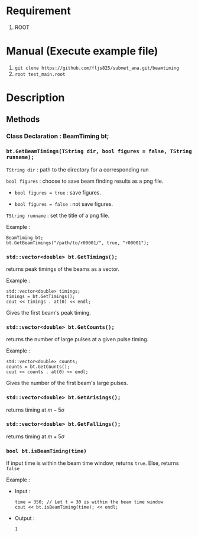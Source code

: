 # Requirement
1. ROOT
# Manual (Execute example file)
1. `git clone https://github.com/fljs825/submet_ana.git/beamtiming`
2. `root test_main.root`
# Description
## Methods
### Class Declaration : BeamTiming bt;
### `bt.GetBeamTimings(TString dir, bool figures = false, TString runname);`
`TString dir` : path to the directory for a corresponding run

`bool figures` : choose to save beam finding results as a png file. 

- `bool figures = true` : save figures. 

- `bool figures = false` : not save figures.

`TString runname` : set the title of a png file.

Example : 
```
BeamTiming bt;
bt.GetBeamTimings("/path/to/r00001/", true, "r00001");
```

### `std::vector<double> bt.GetTimings();`

returns peak timings of the beams as a vector.

Example :
```
std::vector<double> timings;
timings = bt.GetTimings();
cout << timings . at(0) << endl;
```
Gives the first beam's peak timing. 

### `std::vector<double> bt.GetCounts();`

returns the number of large pulses at a given pulse timing.

Example : 
```
std::vector<double> counts;
counts = bt.GetCounts();
cout << counts . at(0) << endl;
```
Gives the number of the first beam's large pulses. 

### `std::vector<double> bt.GetArisings();`

returns timing at $m - 5\sigma$

### `std::vector<double> bt.GetFallings();`

returns timing at $m + 5\sigma$

### `bool bt.isBeamTiming(time)`

If input time is within the beam time window, returns `true`. Else, returns `false`

Example :

- Input : 

  ```
  time = 350; // Let t = 30 is within the beam time window
  cout << bt.isBeamTiming(time); << endl;
  ```

- Output :

  ```
  1
  ```

